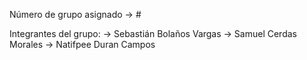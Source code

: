 Número de grupo asignado -> #

Integrantes del grupo:
-> Sebastián Bolaños Vargas
-> Samuel Cerdas Morales
-> Natifpee Duran Campos
